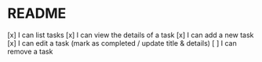 # README

[x]  I can list tasks
[x]  I can view the details of a task
[x]  I can add a new task
[x]  I can edit a task (mark as completed / update  title & details)
[ ]  I can remove a task
